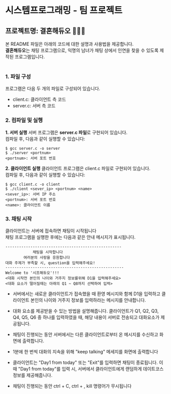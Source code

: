 # 시스템프로그래밍 - 팀 프로젝트
## 프로젝트명: 결혼해듀오 🤵💍👰

본 README 파일은 아래의 코드에 대한 설명과 사용법을 제공합니다. <br>
**결혼해듀오**는 채팅 프로그램으로, 익명의 남녀가 채팅 상에서 인연을 찾을 수 있도록 제작된 프로그램입니다.
<br><br>

### 1. 파일 구성 <br>
프로그램은 다음 두 개의 파일로 구성되어 있습니다.

* client.c: 클라이언트 측 코드
* server.c: 서버 측 코드

### 2. 컴파일 및 실행<br>
  **1. 서버 실행**
  서버 프로그램은 **server.c 파일**로 구현되어 있습니다. <br>
  컴파일 후, 다음과 같이 실행할 수 있습니다:
  ```
  $ gcc server.c -o server
  $ ./server <portnum>
  <portnum>: 서버 포트 번호
  ```
  
  **2. 클라이언트 실행**
  클라이언트 프로그램은 client.c 파일로 구현되어 있습니다. <br>
  컴파일 후, 다음과 같이 실행할 수 있습니다:
  ```
  $ gcc client.c -o client
  $ ./client <sever_ip> <portnum> <name>
  <sever_ip>: 서버 IP 주소
  <portnum>: 서버 포트 번호
  <name>: 클라이언트 이름
  ```

### 3. 채팅 시작 <br>
클라이언트는 서버에 접속하면 채팅이 시작됩니다 <br>
채팅 프로그램을 실행한 후에는 다음과 같은 안내 메시지가 표시됩니다.<br>
  ```
---------------------------------------------------
              채팅을 시작합니다                       
          여러분의 사랑을 응원합니다                  
  대화 주제가 부족할 시, question을 입력해주세요!        
----------------------------------------------------
Welcome to '시프해듀오'!!!
<대화 시작전 본인의 나이와 거주지 정보를위해 D1을 입력해주세요>
<대화 요소가 떨어질때는 아래의 Q1 ~ Q8까지 선택하여 입력>
  ```
+ 서버에서는 새로운 클라이언트가 접속했을 때 환영 메시지와 함께 D1을 입력하고 클라이언트 본인의 나이와 거주지 정보를 입력하라는 메시지를 안내합니다.

+ 대화 요소를 제공받을 수 있는 방법을 설명해줍니다. 클라이언트가 Q1, Q2, Q3, Q4, Q5, Q6 중 하나를 입력하였을 때, 해당 내용이 서버로 전송되고 대화요소가 제공됩니다.

+ 채팅이 진행되는 동안 서버에서는 다른 클라이언트로부터 온 메시지를 수신하고 화면에 출력합니다.

+ 1분에 한 번씩 대화의 지속을 위해 "keep talking" 메세지를 화면에 출력합니다

+ 클라이언트는 "Day1 from today" 또는 "Exit"를 입력하면 채팅이 종료됩니다.
이때 "Day1 from today"를 입력 시, 서버에서 클라이언트에게 랜덤하게 데이트코스 정보를 제공해줍니다.

+ 채팅이 진행되는 동안 ctrl + C, ctrl + \, kill 명령어가 무시됩니다
